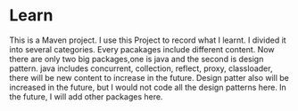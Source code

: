 # Learn
This is a Maven project. I use this Project to record what I learnt. I divided it into several categories. Every pacakages include different content.
Now there are only two big packages,one is java and the second is design pattern.
java includes concurrent, collection, reflect, proxy, classloader, there will be new content to increase in the future.
Design patter also will be increased in the future, but I would not code all the design patterns here.
In the future, I will add other packages here.
